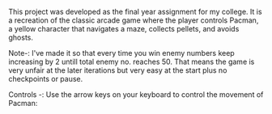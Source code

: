 This project was developed as the final year assignment for my college. It is a recreation of the classic arcade game where the player controls Pacman, a yellow character that navigates a maze, collects pellets, and avoids ghosts.

Note-: I've made it so that every time you win enemy numbers keep increasing by 2 untill total enemy no. reaches 50. That means the game is very unfair at the later iterations but very easy at the start plus no checkpoints or pause.

Controls -:
Use the arrow keys on your keyboard to control the movement of Pacman:


